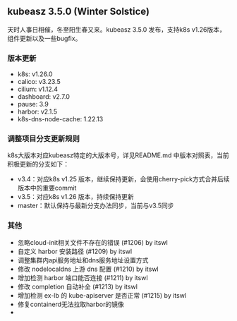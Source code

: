 ## kubeasz 3.5.0 (Winter Solstice)

天时人事日相催，冬至阳生春又来。kubeasz 3.5.0 发布，支持k8s v1.26版本，组件更新以及一些bugfix。

### 版本更新

- k8s: v1.26.0
- calico: v3.23.5
- cilium: v1.12.4
- dashboard: v2.7.0
- pause: 3.9
- harbor: v2.1.5
- k8s-dns-node-cache: 1.22.13

### 调整项目分支更新规则

k8s大版本对应kubeasz特定的大版本号，详见README.md 中版本对照表，当前积极更新的分支如下：

- v3.4：对应k8s v1.25 版本，继续保持更新，会使用cherry-pick方式合并后续版本中的重要commit
- v3.5：对应k8s v1.26 版本，持续保持更新
- master：默认保持与最新分支办法同步，当前与v3.5同步

### 其他

- 忽略cloud-init相关文件不存在的错误 (#1206) by itswl
- 自定义 harbor 安装路径 (#1209) by itswl
- 调整集群内api服务地址和dns服务地址设置方式
- 修改 nodelocaldns 上游 dns 配置 (#1210) by itswl
- 增加检测 harbor 端口能否连接 (#1211) by itswl
- 修改 completion 自动补全 (#1213) by itswl
- 增加检测 ex-lb 的 kube-apiserver 是否正常 (#1215) by itswl
- 修复containerd无法拉取harbor的镜像
- 

